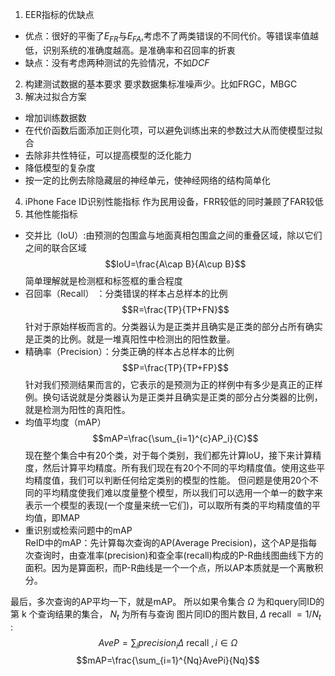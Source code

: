 1. EER指标的优缺点
- 优点：很好的平衡了${E}_{FR}$与${E}_{FA}$,考虑不了两类错误的不同代价。等错误率值越低，识别系统的准确度越高。是准确率和召回率的折衷
- 缺点：没有考虑两种测试的先验情况，不如$DCF$
2. 构建测试数据的基本要求 
要求数据集标准噪声少。比如FRGC，MBGC
3. 解决过拟合方案 
- 增加训练数据数
- 在代价函数后面添加正则化项，可以避免训练出来的参数过大从而使模型过拟合
- 去除非共性特征，可以提高模型的泛化能力
- 降低模型的复杂度
- 按一定的比例去除隐藏层的神经单元，使神经网络的结构简单化
4. iPhone Face ID识别性能指标 
作为民用设备，FRR较低的同时兼顾了FAR较低
5. 其他性能指标
- 交并比（IoU）:由预测的包围盒与地面真相包围盒之间的重叠区域，除以它们之间的联合区域
$$IoU=\frac{A\cap B}{A\cup B}$$
简单理解就是检测框和标签框的重合程度
- 召回率（Recall） ：分类错误的样本占总样本的比例
$$R=\frac{TP}{TP+FN}$$
针对于原始样板而言的。分类器认为是正类并且确实是正类的部分占所有确实是正类的比例。就是一堆真阳性中检测出的阳性数量。
- 精确率（Precision）：分类正确的样本占总样本的比例
$$P=\frac{TP}{TP+FP}$$
针对我们预测结果而言的，它表示的是预测为正的样例中有多少是真正的正样例。换句话说就是分类器认为是正类并且确实是正类的部分占分类器的比例，就是检测为阳性的真阳性。
- 均值平均度（mAP）
$$mAP=\frac{\sum_{i=1}^{c}AP_i}{C}$$
现在整个集合中有20个类，对于每个类别，我们都先计算loU，接下来计算精度，然后计算平均精度。所有我们现在有20个不同的平均精度值。使用这些平均精度值，我们可以判断任何给定类别的模型的性能。
但问题是使用20个不同的平均精度使我们难以度量整个模型，所以我们可以选用一个单一的数字来表示一个模型的表现(一个度量来统一它们)，可以取所有类的平均精度值的平均值，即MAP
- 重识别或检索问题中的mAP  
ReID中的mAP：先计算每次查询的AP(Average Precision)，这个AP是指每次查询时，由查准率(precision)和查全率(recall)构成的P-R曲线图曲线下方的面积。因为是算面积，而P-R曲线是一个一个点，所以AP本质就是一个离散积分。

最后，多次查询的AP平均一下，就是mAP。
所以如果令集合 $\Omega$ 为和query同ID的第 $\mathrm{k}$ 个查询结果的集合， $N_{t}$ 为所有与查询 图片同ID的图片数目, $\Delta$ recall $=1 / N_{t}$ :
$$
 AveP=\sum_{i} { precision }_{i} \Delta \text { recall }, i \in \Omega
$$
$$mAP=\frac{\sum_{i=1}^{Nq}AvePi}{Nq}$$
